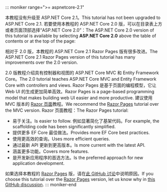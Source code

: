::: moniker range=">= aspnetcore-2.1"

<span data-ttu-id="89d6a-101">本教程没有升级至 ASP.NET Core 2.1。</span><span class="sxs-lookup"><span data-stu-id="89d6a-101">This tutorial has not been upgraded to ASP.NET Core 2.1.</span></span> <span data-ttu-id="89d6a-102">若要使用本教程的 ASP.NET Core 2.0 版，可以在目录表上方或者页面顶部选择“ASP.NET Core 2.0”：</span><span class="sxs-lookup"><span data-stu-id="89d6a-102">The ASP.NET Core 2.0 version of this tutorial is available by selecting **ASP.NET Core 2.0** above the table of contents or at the top of the page:</span></span>

<span data-ttu-id="89d6a-103">相对于 2.0 版，本教程的 ASP.NET Core 2.1 Razor Pages 版有很多改进。</span><span class="sxs-lookup"><span data-stu-id="89d6a-103">The ASP.NET Core 2.1 Razor Pages version of this tutorial has many improvements over the 2.0 version.</span></span>

<span data-ttu-id="89d6a-104">2.0 版教程介绍具有控制器和视图的 ASP.NET Core MVC 和 Entity Framework Core。</span><span class="sxs-lookup"><span data-stu-id="89d6a-104">The 2.0 tutorial teaches ASP.NET Core MVC and Entity Framework Core with controllers and views.</span></span> <span data-ttu-id="89d6a-105">Razor Pages 是基于页面的编程模型，它让 Web UI 的生成更加简单高效。</span><span class="sxs-lookup"><span data-stu-id="89d6a-105">Razor Pages is a page-based programming model that makes building web UI easier and more productive.</span></span> <span data-ttu-id="89d6a-106">建议使用 MVC 版本的 [Razor 页面](xref:data/ef-rp/intro)教程。</span><span class="sxs-lookup"><span data-stu-id="89d6a-106">We recommend the [Razor Pages](xref:data/ef-rp/intro) tutorial over the MVC version.</span></span> <span data-ttu-id="89d6a-107">Razor 页面教程：</span><span class="sxs-lookup"><span data-stu-id="89d6a-107">The Razor Pages tutorial:</span></span>

* <span data-ttu-id="89d6a-108">易于关注。</span><span class="sxs-lookup"><span data-stu-id="89d6a-108">Is easier to follow.</span></span> <span data-ttu-id="89d6a-109">例如显著简化了基架代码。</span><span class="sxs-lookup"><span data-stu-id="89d6a-109">For example, the scaffolding code has been significantly simplified.</span></span>
* <span data-ttu-id="89d6a-110">提供更多 EF Core 最佳做法。</span><span class="sxs-lookup"><span data-stu-id="89d6a-110">Provides more EF Core best practices.</span></span>
* <span data-ttu-id="89d6a-111">使用更高效的查询。</span><span class="sxs-lookup"><span data-stu-id="89d6a-111">Uses more efficient queries.</span></span>
* <span data-ttu-id="89d6a-112">通过最新 API 更新到更高版本。</span><span class="sxs-lookup"><span data-stu-id="89d6a-112">Is more current with the latest API.</span></span>
* <span data-ttu-id="89d6a-113">涵盖更多功能。</span><span class="sxs-lookup"><span data-stu-id="89d6a-113">Covers more features.</span></span>
* <span data-ttu-id="89d6a-114">是开发新应用程序的首选方法。</span><span class="sxs-lookup"><span data-stu-id="89d6a-114">Is the preferred approach for new application development.</span></span>

<span data-ttu-id="89d6a-115">如果选择本教程的 [Razor Pages](xref:data/ef-rp/intro) 版，请在[此 GitHub 讨论](https://github.com/aspnet/Docs/issues/6146)中说明原因。</span><span class="sxs-lookup"><span data-stu-id="89d6a-115">If you choose this tutorial over the [Razor Pages](xref:data/ef-rp/intro) version, let us know why in [this GitHub discussion](https://github.com/aspnet/Docs/issues/6146).</span></span>
::: moniker-end
